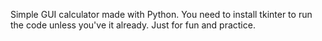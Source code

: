 Simple GUI calculator made with Python.
You need to install tkinter to run the code unless you've it already.
Just for fun and practice.
